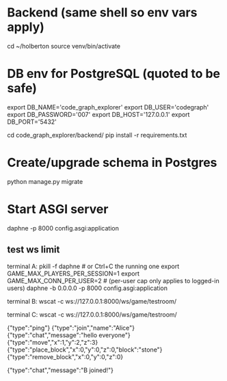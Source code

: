 # Backend (same shell so env vars apply)
cd ~/holberton
source venv/bin/activate

# DB env for PostgreSQL (quoted to be safe)
export DB_NAME='code_graph_explorer'
export DB_USER='codegraph'
export DB_PASSWORD='007'
export DB_HOST='127.0.0.1'
export DB_PORT='5432'

cd code_graph_explorer/backend/
pip install -r requirements.txt

# Create/upgrade schema in Postgres
python manage.py migrate

# Start ASGI server
daphne -p 8000 config.asgi:application








## test ws limit

terminal A:
pkill -f daphne  # or Ctrl+C the running one
export GAME_MAX_PLAYERS_PER_SESSION=1
export GAME_MAX_CONN_PER_USER=2   # (per-user cap only applies to logged-in users)
daphne -b 0.0.0.0 -p 8000 config.asgi:application



terminal B:
wscat -c ws://127.0.0.1:8000/ws/game/testroom/



terminal C:
wscat -c ws://127.0.0.1:8000/ws/game/testroom/







{"type":"ping"}
{"type":"join","name":"Alice"}
{"type":"chat","message":"hello everyone"}
{"type":"move","x":1,"y":2,"z":3}
{"type":"place_block","x":0,"y":0,"z":0,"block":"stone"}
{"type":"remove_block","x":0,"y":0,"z":0}





{"type":"chat","message":"B joined!"}
